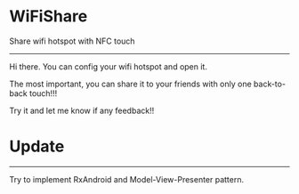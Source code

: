 # WiFiShare
Share wifi hotspot with NFC touch

---



Hi there. You can config your wifi hotspot and open it.

The most important, you can share it to your friends with only one back-to-back touch!!!

Try it and let me know if any feedback!!

# Update
---
Try to implement RxAndroid and Model-View-Presenter pattern.
